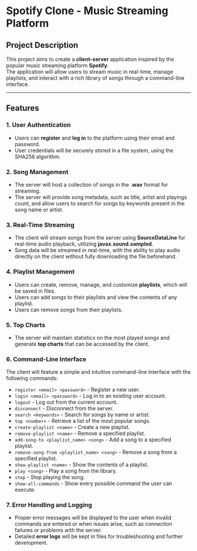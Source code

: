 # Spotify Clone - Music Streaming Platform

## Project Description

This project aims to create a **client-server** application inspired by the popular music streaming platform **Spotify**.    
The application will allow users to stream music in real-time, manage playlists, and interact with a rich library of songs through a command-line interface.

---

## Features

### 1. **User Authentication**
- Users can **register** and **log in** to the platform using their email and password.
- User credentials will be securely stored in a file system, using the SHA256 algorithm.

### 2. **Song Management**
- The server will host a collection of songs in the **.wav** format for streaming.
- The server will provide song metadata, such as title, artist and playings count, and allow users to search for songs by keywords present in the song name or artist.

### 3. **Real-Time Streaming**
- The client will stream songs from the server using **SourceDataLine** for real-time audio playback, utilizing **javax.sound.sampled**.
- Song data will be streamed in real-time, with the ability to play audio directly on the client without fully downloading the file beforehand.

### 4. **Playlist Management**
- Users can create, remove, manage, and customize **playlists**, which will be saved in files.
- Users can add songs to their playlists and view the contents of any playlist.
- Users can remove songs from their playlists.

### 5. **Top Charts**
- The server will maintain statistics on the most played songs and generate **top charts** that can be accessed by the client.

### 6. **Command-Line Interface**
The client will feature a simple and intuitive command-line interface with the following commands:
- `register <email> <password>` - Register a new user.
- `login <email> <password>` - Log in to an existing user account.
- `logout` - Log out from the current account.
- `disconnect` - Disconnect from the server.
- `search <keywords>` - Search for songs by name or artist.
- `top <number>` - Retrieve a list of the most popular songs.
- `create-playlist <name>` - Create a new playlist.
- `remove-playlist <name>` - Remove a specified playlist.
- `add-song-to <playlist_name> <song>` - Add a song to a specified playlist.
- `remove-song-from <playlist_name> <song>` - Remove a song from a specified playlist.
- `show-playlist <name>` - Show the contents of a playlist.
- `play <song>` - Play a song from the library.
- `stop` - Stop playing the song.
- `show-all-commands` - Show every possible command the user can execute.

### 7. **Error Handling and Logging**
- Proper error messages will be displayed to the user when invalid commands are entered or when issues arise, such as connection failures or problems with the server.
- Detailed **error logs** will be kept in files for troubleshooting and further development.
